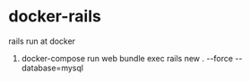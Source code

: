 # docker-rails
rails run at docker

1. docker-compose run web bundle exec rails new . --force --database=mysql

